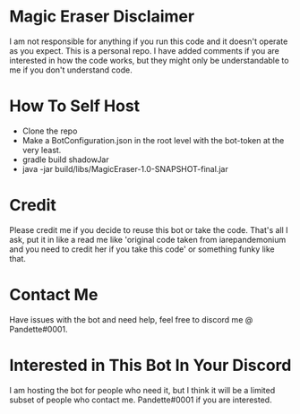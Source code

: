 # Magic Eraser Disclaimer

I am not responsible for anything if you run this code and it doesn't operate as you expect. This is a personal repo. I have added comments if you are interested in how the code works, but they might only be understandable to me if you don't understand code.

# How To Self Host

* Clone the repo
* Make a BotConfiguration.json in the root level with the bot-token at the very least.
* gradle build shadowJar
* java -jar build/libs/MagicEraser-1.0-SNAPSHOT-final.jar

# Credit

Please credit me if you decide to reuse this bot or take the code. That's all I ask, put it in like a read me like 'original code taken from iarepandemonium and you need to credit her if you take this code' or something funky like that.

# Contact Me

Have issues with the bot and need help, feel free to discord me @ Pandette#0001.

# Interested in This Bot In Your Discord

I am hosting the bot for people who need it, but I think it will be a limited subset of people who contact me. Pandette#0001 if you are interested.